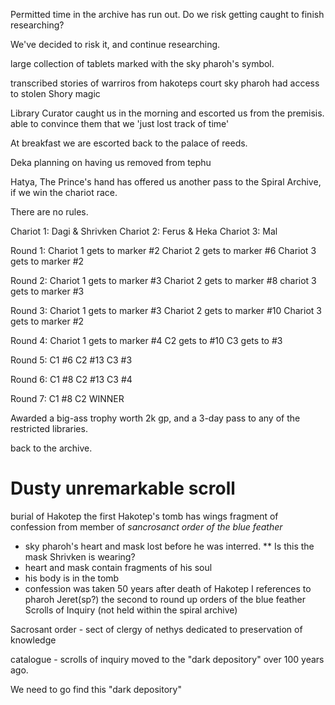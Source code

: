 Permitted time in the archive has run out.  Do we risk getting caught to finish researching?


We've decided to risk it, and continue researching.

large collection of tablets marked with the sky pharoh's symbol.

transcribed stories of warriros from hakoteps court
sky pharoh had access to stolen Shory magic


Library Curator caught us in the morning and escorted us from the premisis.
able to convince them that we 'just lost track of time'


At breakfast we are escorted back to the palace of reeds.



Deka planning on having us removed from tephu

Hatya, 
The Prince's hand has offered us another pass to the Spiral Archive, if we win the chariot race.

There are no rules.

Chariot 1: Dagi & Shrivken
Chariot 2: Ferus & Heka
Chariot 3: Mal

Round 1: 
Chariot 1 gets to marker #2
Chariot 2 gets to marker #6
Chariot 3 gets to marker #2

Round 2:
Chariot 1 gets to marker #3
Chariot 2 gets to marker #8
chariot 3 gets to marker #3

Round 3:
Chariot 1 gets to marker #3
Chariot 2 gets to marker #10
Chariot 3 gets to marker #2

Round 4:
Chariot 1 gets to marker #4
C2 gets to #10
C3 gets to #3

Round 5:
C1 #6
C2 #13
C3 #3

Round 6:
C1 #8
C2 #13
C3 #4

Round 7: 
C1 #8
C2 WINNER


Awarded a big-ass trophy worth 2k gp, and a 3-day pass to any of the restricted libraries.

back to the archive.

# Dusty unremarkable scroll

burial of Hakotep the first
Hakotep's tomb has wings
fragment of confession from member of _sancrosanct order of the blue feather_
* sky pharoh's heart and mask lost before he was interred.
** Is this the mask Shrivken is wearing?
* heart and mask contain fragments of his soul
* his body is in the tomb
* confession was taken 50 years after death of Hakotep I
references to pharoh Jeret(sp?) the second to round up orders of the blue feather
Scrolls of Inquiry (not held within the spiral archive)

Sacrosant order - sect of clergy of nethys dedicated to preservation of knowledge

catalogue - scrolls of inquiry moved to the "dark depository" over 100 years ago.


We need to go find this "dark depository"

